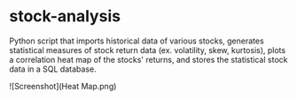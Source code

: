 # stock-analysis
Python script that imports historical data of various stocks, generates statistical measures of stock return data (ex. volatility, skew, kurtosis), plots a correlation heat map of the stocks' returns, and stores the statistical stock data in a SQL database.

![Screenshot](Heat Map.png)
